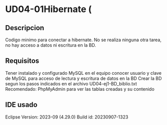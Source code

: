 # UD04-01Hibernate (

## Descripcion
Codigo minimo para conectar a hibernate. No se realiza ninguna otra tarea, no hay acceso a datos ni escritura en la BD.

## Requisitos
Tener instalado y configurado MySQL en el equipo
conocer usuario y clave de MySQL para acceso de lectura y escritura de datos en la BD
Crear la BD segun los pasos indicados en el archivo UD04-ej1-BD_biblio.txt
Recomendado: PhpMyAdmin para ver las tablas creadas y su contenido

## IDE usado
Eclipse
Version: 2023-09 (4.29.0)
Build id: 20230907-1323